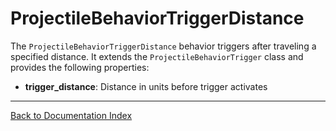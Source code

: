 # ProjectileBehaviorTriggerDistance
The `ProjectileBehaviorTriggerDistance` behavior triggers after traveling a specified distance. It extends the `ProjectileBehaviorTrigger` class and provides the following properties:
-   **trigger_distance**: Distance in units before trigger activates
---
[Back to Documentation Index](_sidebar.md)
